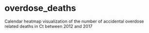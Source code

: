# overdose_deaths
Calendar heatmap visualization of the number of accidental overdose related deaths in Ct between 2012 and 2017

